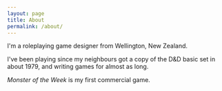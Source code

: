 ```yaml
---
layout: page
title: About
permalink: /about/
---
```

I'm a roleplaying game designer from Wellington, New Zealand.

I've been playing since my neighbours got a copy of the D&D basic set in about 1979, and writing games for almost as long.

*Monster of the Week* is my first commercial game.